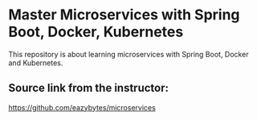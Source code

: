 # Master Microservices with Spring Boot, Docker, Kubernetes
This repository is about learning microservices with Spring Boot, Docker and Kubernetes.

## Source link from the instructor:
https://github.com/eazybytes/microservices